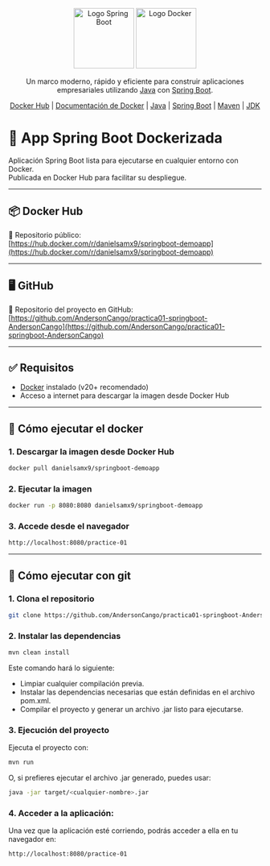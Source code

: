 <p align="center">
  <a href="https://spring.io/projects/spring-boot" target="_blank"><img src="https://cdn.prod.website-files.com/62fe7df122d31a02e9e1bd35/6319947897079ee6ea205e5e_side-banner-icon%20(1).webp" width="120" alt="Logo Spring Boot" /></a>
  <a href="https://www.docker.com/" target="_blank"><img src="https://images.icon-icons.com/2415/PNG/512/docker_original_logo_icon_146556.png" width="120" alt="Logo Docker" /></a>
</p>

<p align="center">Un marco moderno, rápido y eficiente para construir aplicaciones empresariales utilizando <a href="https://www.java.com/" target="_blank">Java</a> con <a href="https://spring.io/projects/spring-boot" target="_blank">Spring Boot</a>.</p>

<p align="center">
  <a href="https://hub.docker.com/" target="_blank">Docker Hub</a> | 
  <a href="https://www.docker.com/docs/" target="_blank">Documentación de Docker</a> | 
  <a href="https://www.java.com/es/" target="_blank">Java</a> | 
  <a href="https://spring.io/projects/spring-boot" target="_blank">Spring Boot</a> | 
  <a href="https://maven.apache.org/" target="_blank">Maven</a> | 
  <a href="https://openjdk.java.net/" target="_blank">JDK</a>
</p>

# 🧩 App Spring Boot Dockerizada

Aplicación Spring Boot lista para ejecutarse en cualquier entorno con Docker.  
Publicada en Docker Hub para facilitar su despliegue.

---

## 📦 Docker Hub

🔗 Repositorio público:  
[https://hub.docker.com/r/danielsamx9/springboot-demoapp](https://hub.docker.com/r/danielsamx9/springboot-demoapp)

---

## 🖥 GitHub

🔗 Repositorio del proyecto en GitHub:  
[https://github.com/AndersonCango/practica01-springboot-AndersonCango](https://github.com/AndersonCango/practica01-springboot-AndersonCango)

---

## ✅ Requisitos

- [Docker](https://www.docker.com/products/docker-desktop) instalado (v20+ recomendado)
- Acceso a internet para descargar la imagen desde Docker Hub

---

## 🧪 Cómo ejecutar el docker

### 1. Descargar la imagen desde Docker Hub

```bash
docker pull danielsamx9/springboot-demoapp
```

### 2. Ejecutar la imagen

```bash
docker run -p 8080:8080 danielsamx9/springboot-demoapp
```

### 3. Accede desde el navegador

```bash
http://localhost:8080/practice-01
```

---

## 🧪 Cómo ejecutar con git

### 1. Clona el repositorio

```bash
git clone https://github.com/AndersonCango/practica01-springboot-AndersonCango.git
```

### 2. Instalar las dependencias

```bash
mvn clean install
```

Este comando hará lo siguiente:

- Limpiar cualquier compilación previa.
- Instalar las dependencias necesarias que están definidas en el archivo pom.xml.
- Compilar el proyecto y generar un archivo .jar listo para ejecutarse.

### 3. Ejecución del proyecto

Ejecuta el proyecto con:

```bash
mvn run
```

O, si prefieres ejecutar el archivo .jar generado, puedes usar:

```bash
java -jar target/<cualquier-nombre>.jar
```

### 4. Acceder a la aplicación:

Una vez que la aplicación esté corriendo, podrás acceder a ella en tu navegador en:

```bash
http://localhost:8080/practice-01
```
